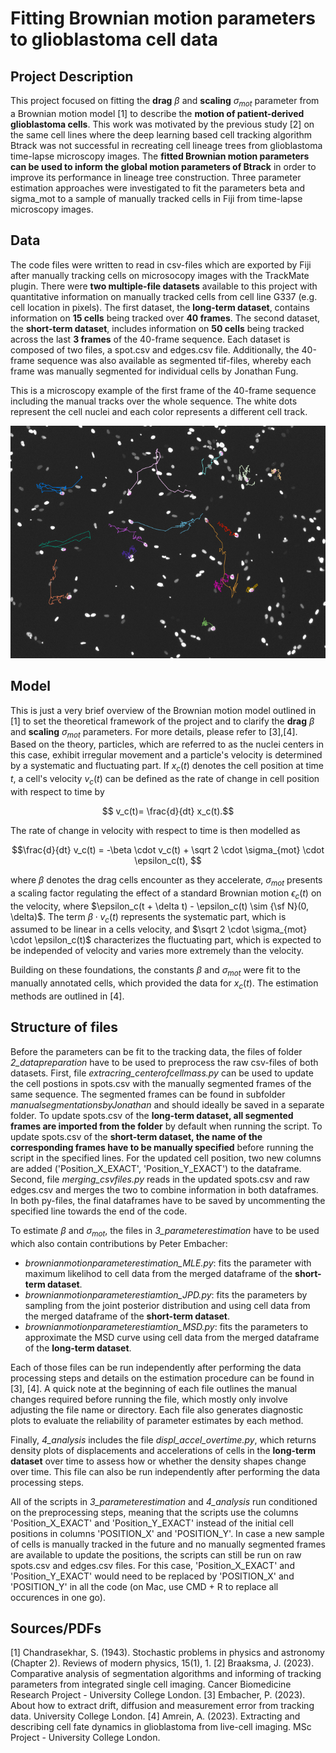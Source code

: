 # Fitting Brownian motion parameters to glioblastoma cell data

## Project Description
This project focused on fitting the **drag** $\beta$ and **scaling** $\sigma_{mot}$ parameter from a Brownian motion model [1] to describe the **motion of patient-derived glioblastoma cells**. This work was motivated by the previous study [2] on the same cell lines where the deep learning based cell tracking algorithm Btrack was not successful in recreating cell lineage trees from glioblastoma time-lapse microscopy images. The **fitted Brownian motion parameters can be used to inform the global motion parameters of Btrack** in order to improve its performance in lineage tree construction. Three parameter estimation approaches were investigated to fit the parameters beta and sigma_mot to a sample of manually tracked cells in Fiji from time-lapse microscopy images. 

## Data
The code files were written to read in csv-files which are exported by Fiji after manually tracking cells on microsocopy images with the TrackMate plugin. There were **two multiple-file datasets** available to this project with quantitative information on manually tracked cells from cell line G337 (e.g. cell location in pixels). The first dataset, the **long-term dataset**, contains information on **15 cells** being tracked over **40 frames**. The second dataset, the **short-term dataset**, includes information on **50 cells** being tracked across the last **3 frames** of the 40-frame sequence. Each dataset is composed of two files, a spot.csv and edges.csv file. Additionally, the 40-frame sequence was also available as segmented tif-files, whereby each frame was manually segmented for individual cells by Jonathan Fung.

This is a microscopy example of the first frame of the 40-frame sequence including the manual tracks over the whole sequence. The white dots represent the cell nuclei and each color represents a different cell track.

![Alt Text](G337_40_frames_manualtracks_firstframe.tiff)

## Model
This is just a very brief overview of the Brownian motion model outlined in [1] to set the theoretical framework of the project and to clarify the **drag** $\beta$ and **scaling** $\sigma_{mot}$ parameters. For more details, please refer to [3],[4]. Based on the theory, particles, which are referred to as the nuclei centers in this case, exhibit irregular movement and a particle's velocity is determined by a systematic and fluctuating part. If $x_c(t)$ denotes the cell position at time $t$, a cell's velocity $v_c(t)$ can be defined as the rate of change in cell position with respect to time by

$$ v_c(t)= \frac{d}{dt} x_c(t).$$

The rate of change in velocity with respect to time is then modelled as

$$\frac{d}{dt} v_c(t) = -\beta \cdot v_c(t) + \sqrt 2 \cdot \sigma_{mot} \cdot \epsilon_c(t), $$

where $\beta$ denotes the drag cells encounter as they accelerate, $\sigma_{mot}$ presents a scaling factor regulating the effect of a standard Brownian motion $\epsilon_c(t)$ on the velocity, where $\epsilon_c(t + \delta t) - \epsilon_c(t) \sim {\sf N}(0, \delta)$. The term $\beta \cdot v_c(t)$ represents the systematic part, which is assumed to be linear in a cells velocity, and $\sqrt 2 \cdot \sigma_{mot} \cdot \epsilon_c(t)$ characterizes the fluctuating part, which is expected to be independed of velocity and varies more extremely than the velocity.

Building on these foundations, the constants $\beta$ and $\sigma_{mot}$ were fit to the manually annotated cells, which provided the data for $x_c(t)$. The estimation methods are outlined in [4]. 

## Structure of files
Before the parameters can be fit to the tracking data, the files of folder *2_datapreparation* have to be used to preprocess the raw csv-files of both datasets. First, file *extracring_centerofcellmass.py* can be used to update the cell postions in spots.csv with the manually segmented frames of the same sequence. The segmented frames can be found in subfolder *manualsegmentationsbyJonathan* and should ideally be saved in a separate folder. To update spots.csv of the  **long-term dataset, all segmented frames are imported from the folder** by default when running the script. To update spots.csv of the **short-term dataset, the name of the corresponding frames have to be manually specified** before running the script in the specified lines. For the updated cell position, two new columns are added ('Position_X_EXACT', 'Position_Y_EXACT') to the dataframe. Second, file *merging_csvfiles.py* reads in the updated spots.csv and raw edges.csv and merges the two to combine information in both dataframes. In both py-files, the final dataframes have to be saved by uncommenting the specified line towards the end of the code.

To estimate $\beta$ and $\sigma_{mot}$, the files in *3_parameterestimation* have to be used which also contain contributions by Peter Embacher:
- *brownianmotionparameterestimation_MLE.py*: fits the parameter with maximum likelihod to cell data from the merged dataframe of the **short-term dataset**. 
- *brownianmotionparameterestiamtion_JPD.py*: fits the parameters by sampling from the joint posterior distribution and using cell data from the merged dataframe of the     **short-term dataset**.
- *brownianmotionparameterestiamtion_MSD.py*: fits the parameters to approximate the MSD curve using cell data from the merged dataframe of the **long-term dataset**.

Each of those files can be run independently after performing the data processing steps and details on the estimation procedure can be found in [3], [4]. A quick note at the beginning of each file outlines the manual changes required before running the file, which mostly only involve adjusting the file name or directory. Each file also generates diagnostic plots to evaluate the reliability of parameter estimates by each method.

Finally, *4_analysis* includes the file *displ_accel_overtime.py*, which returns density plots of displacements and accelerations of cells in the **long-term dataset** over time to assess how or whether the density shapes change over time. This file can also be run independently after performing the data processing steps.

All of the scripts in *3_parameterestimation* and *4_analysis* run conditioned on the preprocessing steps, meaning that the scripts use the columns 'Position_X_EXACT' and 'Position_Y_EXACT' instead of the initial cell positions in columns 'POSITION_X' and 'POSITION_Y'. In case a new sample of cells is manually tracked in the future and no manually segmented frames are available to update the positions, the scripts can still be run on raw spots.csv and edges.csv files. For this case, 'Position_X_EXACT' and 'Position_Y_EXACT' would need to be replaced by 'POSITION_X' and 'POSITION_Y' in all the code (on Mac, use CMD + R to replace all occurences in one go).

## Sources/PDFs
[1] Chandrasekhar, S. (1943). Stochastic problems in physics and astronomy (Chapter 2). Reviews of modern physics, 15(1), 1.
[2] Braaksma, J. (2023). Comparative analysis of segmentation algorithms and informing of tracking parameters from integrated single cell imaging. Cancer Biomedicine Research Project - University College London.
[3] Embacher, P. (2023). About how to extract drift, diffusion and measurement error from tracking data. University College London.
[4] Amrein, A. (2023). Extracting and describing cell fate dynamics in glioblastoma from live-cell imaging. MSc Project - University College London.
